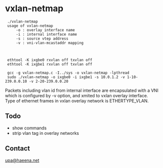 vxlan-netmap
============

	 ./vxlan-netmap 
	 usage of vxlan-netmap
	 	 -o : overlay interface name
	 	 -i : internal interface name
	 	 -s : source vtep address
	 	 -v : vni-vlan-mcastaddr mapping



	 ethtool -K ixgbe0 rxvlan off txvlan off
	 ethtool -K ixgbe1 rxvlan off txvlan off
	 
	 gcc -g vxlan-netmap.c -I../sys -o vxlan-netmap -lpthread
	 sudo ./vxlan-netmap -o ixgbe0 -i ixgbe1 -s 10.0.1.2 -v 1-10-239.0.0.10 -v 2-20-239.0.0.20


Packets including vlan id from internal interface are encapsulated
with a VNI which is configured by -v option, and xmited to vxlan
overlay interface.  Type of ethernet frames in vxlan overlay network
is ETHERTYPE_VLAN.


Todo
----
+ show commands
+ strip vlan tag in overlay networks


Contact
-------
upa@haeena.net
